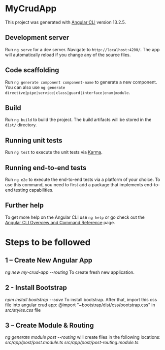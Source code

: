 # MyCrudApp

This project was generated with [Angular CLI](https://github.com/angular/angular-cli) version 13.2.5.

## Development server

Run `ng serve` for a dev server. Navigate to `http://localhost:4200/`. The app will automatically reload if you change any of the source files.

## Code scaffolding

Run `ng generate component component-name` to generate a new component. You can also use `ng generate directive|pipe|service|class|guard|interface|enum|module`.

## Build

Run `ng build` to build the project. The build artifacts will be stored in the `dist/` directory.

## Running unit tests

Run `ng test` to execute the unit tests via [Karma](https://karma-runner.github.io).

## Running end-to-end tests

Run `ng e2e` to execute the end-to-end tests via a platform of your choice. To use this command, you need to first add a package that implements end-to-end testing capabilities.

## Further help

To get more help on the Angular CLI use `ng help` or go check out the [Angular CLI Overview and Command Reference](https://angular.io/cli) page.

# Steps to be followed

## 1 – Create New Angular App
  *ng new my-crud-app --routing* To create fresh new application.
## 2 - Install Bootstrap
  *npm install bootstrap --save*  To install bootstrap. After that, import this css file into angular crud app: @import "~bootstrap/dist/css/bootstrap.css" in *src/styles.css* file
## 3 – Create Module & Routing
  *ng generate module post --routing* will create files in the following locations:
  *src/app/post/post.module.ts
  src/app/post/post-routing.module.ts*
